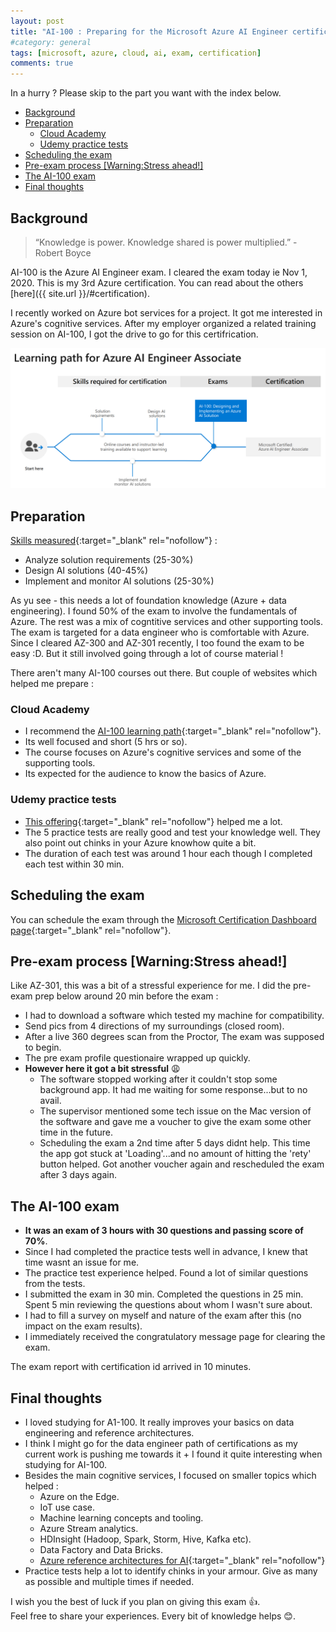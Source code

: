 ```yaml
---
layout: post
title: "AI-100 : Preparing for the Microsoft Azure AI Engineer certification"
#category: general
tags: [microsoft, azure, cloud, ai, exam, certification]
comments: true
---
```

In a hurry ? Please skip to the part you want with the index below.
<!-- TOC -->

- [Background](#background)
- [Preparation](#preparation)
  - [Cloud Academy](#cloud-academy)
  - [Udemy practice tests](#udemy-practice-tests)
- [Scheduling the exam](#scheduling-the-exam)
- [Pre-exam process [Warning:Stress ahead!]](#pre-exam-process-warningstress-ahead)
- [The AI-100 exam](#the-ai-100-exam)
- [Final thoughts](#final-thoughts)

<!-- /TOC -->
## Background

> “Knowledge is power. Knowledge shared is power multiplied.” - Robert Boyce

AI-100 is the Azure AI Engineer exam. I cleared the exam today ie Nov 1, 2020.
This is my 3rd Azure certification. You can read about the others [here]({{ site.url }}/#certification).

I recently worked on Azure bot services for a project. It got me interested in Azure's cognitive services.
After my employer organized a related training session on AI-100, I got the drive to go for this certifrication.

!["Azure AI Engineer"](/assets/images/certifications/ai-100.png "Azure AI Engineer")

## Preparation

[Skills measured](https://docs.microsoft.com/en-us/learn/certifications/exams/ai-100){:target="_blank" rel="nofollow"} :

- Analyze solution requirements (25-30%)
- Design AI solutions (40-45%)
- Implement and monitor AI solutions (25-30%)

As yu see - this needs a lot of foundation knowledge (Azure + data engineering). I found 50% of the exam to involve the fundamentals of Azure. The rest was a mix of cogntitive services and other supporting tools.
The exam is targeted for a data engineer who is comfortable with Azure. Since I cleared AZ-300 and AZ-301 recently, I too found the exam to be easy :D.
But it still involved going through a lot of course material !

There aren't many AI-100 courses out there. But couple of  websites which helped me prepare :

### Cloud Academy

- I recommend the [AI-100 learning path](https://cloudacademy.com/learning-paths/ai-100-exam-preparation-designing-and-implementing-an-azure-ai-solution-1-1334/){:target="_blank" rel="nofollow"}.
- Its well focused and short (5 hrs or so).
- The course focuses on Azure's cognitive services and some of the supporting tools.
- Its expected for the audience to know the basics of Azure.

### Udemy practice tests

- [This offering](https://www.udemy.com/course/ai-100-designing-and-implement-azure-ai-solution-exam-prep-certacademy/learn/quiz/4953126){:target="_blank" rel="nofollow"} helped me a lot.
- The 5 practice tests are really good and test your knowledge well. They also point out chinks in your Azure knowhow quite a bit.
- The duration of each test was around 1 hour each though I completed each test within 30 min.

## Scheduling the exam

You can schedule the exam through the [Microsoft Certification Dashboard page](https://www.microsoft.com/en-us/learning/dashboard.aspx){:target="_blank" rel="nofollow"}.

## Pre-exam process [Warning:Stress ahead!]

Like AZ-301, this was a bit of a stressful experience for me.
I did the pre-exam prep below around 20 min before the exam :

- I had to download a software which tested my machine for compatibility.
- Send pics from 4 directions of my surroundings (closed room).
- After a live 360 degrees scan from the Proctor, The exam was supposed to begin.
- The pre exam profile questionaire wrapped up quickly.
- **However here it got a bit stressful** :weary:
  - The software stopped working after it couldn't stop some background app. It had me waiting for some response...but to no avail.
  - The supervisor mentioned some tech issue on the Mac version of the software and gave me a voucher to give the exam some other time in the future.
  - Scheduling the exam a 2nd time after 5 days didnt help. This time the app got stuck at 'Loading'...and no amount of hitting the 'rety' button helped. Got another voucher again and rescheduled the exam after 3 days again.

## The AI-100 exam

- **It was an exam of 3 hours with 30 questions and passing score of 70%**.
- Since I had completed the practice tests well in advance, I knew that time wasnt an issue for me.
- The practice test experience helped. Found a lot of similar questions from the tests.
- I submitted the exam in 30 min. Completed the questions in 25 min. Spent 5 min reviewing the questions about whom I wasn't sure about.
- I had to fill a survey on myself and nature of the exam after this (no impact on the exam results).
- I immediately received the congratulatory message page for clearing the exam.

The exam report with certification id arrived in 10 minutes.

## Final thoughts

- I loved studying for A1-100. It really improves your basics on data engineering and reference architectures.
- I think I might go for the data engineer path of certifications as my current work is pushing me towards it + I found it quite interesting when studying for AI-100.
- Besides the main cognitive services, I focused on smaller topics which helped :
  - Azure on the Edge.
  - IoT use case.
  - Machine learning concepts and tooling.
  - Azure Stream analytics.
  - HDInsight (Hadoop, Spark, Storm, Hive, Kafka etc).
  - Data Factory and Data Bricks.
  - [Azure reference architectures for AI](https://docs.microsoft.com/en-us/azure/architecture/data-guide/big-data/ai-overview){:target="_blank" rel="nofollow"}
- Practice tests help a lot to identify chinks in your armour. Give as many as possible and multiple times if needed.

I wish you the best of luck if you plan on giving this exam :thumbsup:.
<br/>Feel free to share your experiences. Every bit of knowledge helps :blush:.
